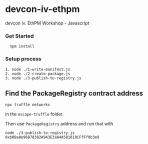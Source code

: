 # devcon-iv-ethpm
devcon iv. EthPM Workshop - Javascript

### Get Started

```
  npm install
```

### Setup process

```
1. node ./1-write-manifest.js
2. node ./2-create-package.js
3. node ./3-publish-to-registry.js
```

## Find the PackageRegistry contract address

```
npx truffle networks
```

in the `escape-truffle` folder.

Then use `PackageRegistry` address and run that with 

```
node ./3-publish-to-registry.js 0xb0Ba0e96B78382A943E3aA4A581d19CFfFf9b3e9
```

